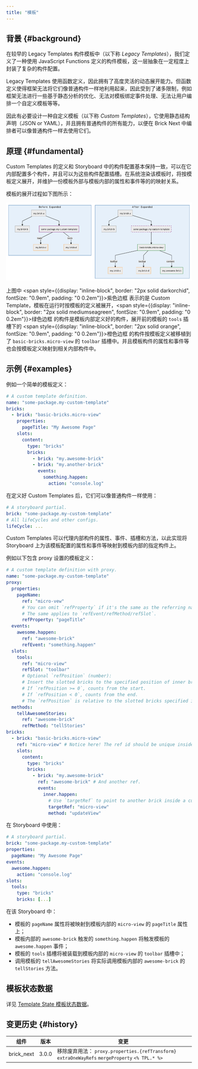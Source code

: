 ```yaml
---
title: "模板"
---
```


## 背景 {#background}

在较早的 Legacy Templates 构件模板中（以下称 _Legacy Templates_），我们定义了一种使用 JavaScript Functions 定义的构件模板，这一层抽象在一定程度上封装了复杂的构件配置。

Legacy Templates 使用函数定义，因此拥有了高度灵活的动态展开能力。但函数定义使得框架无法将它们像普通构件一样地利用起来，因此受到了诸多限制，例如框架无法进行一些基于静态分析的优化、无法对模板绑定事件处理、无法让用户编排一个自定义模板等等。

因此有必要设计一种自定义模板（以下称 _Custom Templates_），它使用静态结构声明（JSON or YAML），并且拥有普通构件的所有能力，以便在 Brick Next 中编排者可以像普通构件一样去使用它们。

## 原理 {#fundamental}

Custom Templates 的定义和 Storyboard 中的构件配置基本保持一致，可以在它内部配置多个构件，并且可以为这些构件配置插槽。在系统渲染该模板时，将按模板定义展开，并维护一份模板外部与模板内部的属性和事件等的的映射关系。

模板的展开过程如下图所示：

![Custom Templates Expanding Explained](/img/docs/custom-templates.png)

上图中 <span style={{display: "inline-block", border: "2px solid darkorchid", fontSize: "0.9em", padding: "0 0.2em"}}>紫色边框</span> 表示的是 Custom Template，模板在运行时按模板的定义被展开，<span style={{display: "inline-block", border: "2px solid mediumseagreen", fontSize: "0.9em", padding: "0 0.2em"}}>绿色边框</span> 的构件是模板内部定义好的构件，展开前的模板的 <code>tools</code> 插槽下的 <span style={{display: "inline-block", border: "2px solid orange", fontSize: "0.9em", padding: "0 0.2em"}}>橙色边框</span> 的构件按模板定义被移植到了 `basic-bricks.micro-view` 的 `toolbar` 插槽中。并且模板构件的属性和事件等也会按模板定义映射到相关内部构件中。

## 示例 {#examples}

例如一个简单的模板定义：

```yaml
# A custom template definition.
name: "some-package.my-custom-template"
bricks:
  - brick: "basic-bricks.micro-view"
    properties:
      pageTitle: "My Awesome Page"
    slots:
      content:
        type: "bricks"
        bricks:
          - brick: "my.awesome-brick"
          - brick: "my.another-brick"
            events:
              something.happen:
                action: "console.log"
```

在定义好 Custom Templates 后，它们可以像普通构件一样使用：

```yaml
# A storyboard partial.
brick: "some-package.my-custom-template"
# All lifeCycles and other configs.
lifeCycle: ...
```

Custom Templates 可以代理内部构件的属性、事件、插槽和方法，以此实现将 Storyboard 上为该模板配置的属性和事件等映射到模板内部的指定构件上。

例如以下包含 proxy 设置的模板定义：

```yaml
# A custom template definition with proxy.
name: "some-package.my-custom-template"
proxy:
  properties:
    pageName:
      ref: "micro-vew"
      # You can omit `refProperty` if it's the same as the referring name.
      # The same applies to `refEvent/refMethod/refSlot`.
      refProperty: "pageTitle"
  events:
    awesome.happen:
      ref: "awesome-brick"
      refEvent: "something.happen"
  slots:
    tools:
      ref: "micro-view"
      refSlot: "toolbar"
      # Optional `refPosition` (number):
      # Insert the slotted bricks to the specified position of inner brick slot.
      # If `refPosition >= 0`, counts from the start.
      # If `refPosition < 0`, counts from the end.
      # The `refPosition` is relative to the slotted bricks specified in template definition.
  methods:
    tellAwesomeStories:
      ref: "awesome-brick"
      refMethod: "tellStories"
bricks:
  - brick: "basic-bricks.micro-view"
    ref: "micro-view" # Notice here! The ref id should be unique inside a custom template.
    slots:
      content:
        type: "bricks"
        bricks:
          - brick: "my.awesome-brick"
            ref: "awesome-brick" # And another ref.
            events:
              inner.happen:
                # Use `targetRef` to point to another brick inside a custom template.
                targetRef: "micro-view"
                method: "updateView"
```

在 Storyboard 中使用：

```yaml
# A storyboard partial.
brick: "some-package.my-custom-template"
properties:
  pageName: "My Awesome Page"
events:
  awesome.happen:
    action: "console.log"
slots:
  tools:
    type: "bricks"
    bricks: [...]
```

在该 Storyboard 中：

- 模板的 `pageName` 属性将被映射到模板内部的 `micro-view` 的 `pageTitle` 属性上；
- 模板内部的 `awesome-brick` 触发的 `something.happen` 将触发模板的 `awesome.happen` 事件；
- 模板的 `tools` 插槽将被装载到模板内部的 `micro-view` 的 `toolbar` 插槽中；
- 调用模板的 `tellAwesomeStories` 将实际调用模板内部的 `awesome-brick` 的 `tellStories` 方法。

## 模板状态数据

详见 [Template State 模板状态数据]。

## 变更历史 {#history}

| 组件       | 版本  | 变更                                                                                             |
| ---------- | ----- | ------------------------------------------------------------------------------------------------ |
| brick_next | 3.0.0 | 移除废弃用法： `proxy.properties.{refTransform}` `extraOneWayRefs` `mergeProperty` `<% TPL.* %>` |

[context 上下文]: context.md
[template state 模板状态数据]: template-state.md
